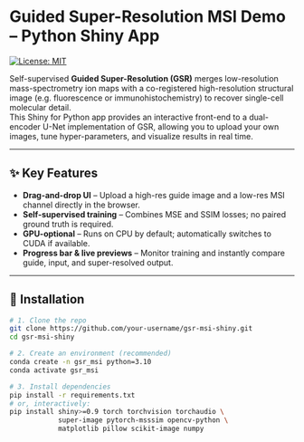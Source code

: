 # Guided Super-Resolution MSI Demo – Python Shiny App
[![License: MIT](https://img.shields.io/badge/License-MIT-blue.svg)](LICENSE)

Self-supervised **Guided Super-Resolution (GSR)** merges low-resolution mass-spectrometry ion maps with a co-registered high-resolution structural image (e.g. fluorescence or immunohistochemistry) to recover single-cell molecular detail.  
This Shiny for Python app provides an interactive front-end to a dual-encoder U-Net implementation of GSR, allowing you to upload your own images, tune hyper-parameters, and visualize results in real time.

---

## ✨ Key Features
* **Drag-and-drop UI** – Upload a high-res guide image and a low-res MSI channel directly in the browser.  
* **Self-supervised training** – Combines MSE and SSIM losses; no paired ground truth is required.  
* **GPU-optional** – Runs on CPU by default; automatically switches to CUDA if available.  
* **Progress bar & live previews** – Monitor training and instantly compare guide, input, and super-resolved output.

---

## 🔧 Installation
```bash
# 1. Clone the repo
git clone https://github.com/your-username/gsr-msi-shiny.git
cd gsr-msi-shiny

# 2. Create an environment (recommended)
conda create -n gsr_msi python=3.10
conda activate gsr_msi

# 3. Install dependencies
pip install -r requirements.txt
# or, interactively:
pip install shiny>=0.9 torch torchvision torchaudio \
            super-image pytorch-msssim opencv-python \
            matplotlib pillow scikit-image numpy
